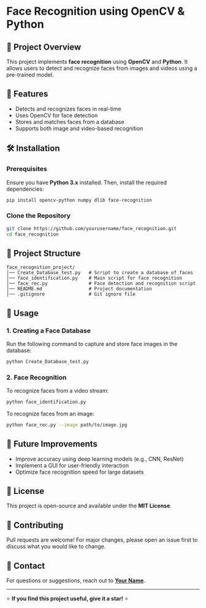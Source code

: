 # Face Recognition using OpenCV & Python

## 📌 Project Overview
This project implements **face recognition** using **OpenCV** and **Python**. It allows users to detect and recognize faces from images and videos using a pre-trained model.

## 🚀 Features
- Detects and recognizes faces in real-time
- Uses OpenCV for face detection
- Stores and matches faces from a database
- Supports both image and video-based recognition

## 🛠️ Installation
### **Prerequisites**
Ensure you have **Python 3.x** installed. Then, install the required dependencies:

```bash
pip install opencv-python numpy dlib face-recognition
```

### **Clone the Repository**
```bash
git clone https://github.com/yourusername/face_recognition.git
cd face_recognition
```

## 📂 Project Structure
```
face_recognition_project/
│── Create_Database_test.py   # Script to create a database of faces
│── face_identification.py    # Main script for face recognition
│── face_rec.py               # Face detection and recognition script
│── README.md                 # Project documentation
│── .gitignore                # Git ignore file
```

## 📸 Usage
### **1. Creating a Face Database**
Run the following command to capture and store face images in the database:
```bash
python Create_Database_test.py
```

### **2. Face Recognition**
To recognize faces from a video stream:
```bash
python face_identification.py
```

To recognize faces from an image:
```bash
python face_rec.py --image path/to/image.jpg
```

## 🎯 Future Improvements
- Improve accuracy using deep learning models (e.g., CNN, ResNet)
- Implement a GUI for user-friendly interaction
- Optimize face recognition speed for large datasets

## 📜 License
This project is open-source and available under the **MIT License**.

## 🤝 Contributing
Pull requests are welcome! For major changes, please open an issue first to discuss what you would like to change.

## 📧 Contact
For questions or suggestions, reach out to **[Your Name](mailto:emsambit@gmail.com)**.

---
⭐ **If you find this project useful, give it a star!** ⭐

